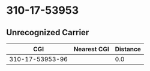 # 310-17-53953
## Unrecognized Carrier


| CGI | Nearest CGI | Distance |
|-----|-------------|----------|
| 310-17-53953-96 |  | 0.0 |
